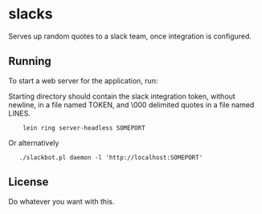 # slacks

Serves up random quotes to a slack team, once integration is configured.

## Running

To start a web server for the application, run:

Starting directory should contain the slack integration token, without newline, in
a file named TOKEN, and \000 delimited quotes in a file named LINES.
~~~
    lein ring server-headless SOMEPORT
~~~
Or alternatively
~~~
   ./slackbot.pl daemon -l 'http://localhost:SOMEPORT'
~~~


## License

Do whatever you want with this.

